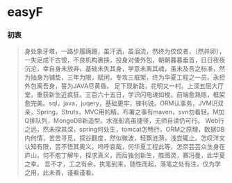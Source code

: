 # easyF
### 初衷
> 身处象牙塔，一路步履蹒跚，虽汗洒，虽泪流，然终为佼佼者，（然并卵），一失足成千古恨，不良机构裹挟，投身对倭外包，朝朝暮暮垂首，日日夜夜沉沦，幸自身未放弃，基础未失其身，学意未离其魂，虽未及吾之标准，然为抽身为铺垫，三年为限，赋闲，专攻三框架，终为华夏工程之一员。永拒外包离吾身，誓为JAVA尽黄昏。
> 足下现新路，花明又一村。上深五层大厅堂，重获新生近疯狂。三百六十五日，学识闪电进如梭。前端愈熟练，框架愈完美。sql，java，juqery，基础更牢，锋利锐。ORM认事务，JVM识双亲，Spring，Struts，MVC用的精。布署之事有maven，svn勿看轻。M加Q排队列，MongoDB新造型。水涨船高虽捷径，无师自读仍可行。
> Web行之远，然未探其深，spring何处生，tomcat怎畅行，ORM之原理，数据DB内何情，苦苦寻觅，探谷翻度，然似微波，轻飘涟漪，浅尝辄止。怎叹洋文认知有限，苦不悟其奥义。呜呼哀哉，何华夏工程此等，怎奈芸芸众生身在庐山，何不庖丁解牛，探求真义，而后独创新生，胜图灵，赛冯曼，此华夏之幸。
> 吾不才，工之有余，执笔到来，随性而起，落笔之处有注，仅为学之用，此未善，谨看谨看。

